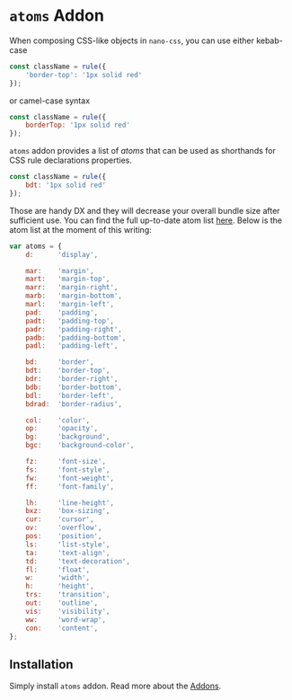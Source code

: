 # `atoms` Addon

When composing CSS-like objects in `nano-css`, you can use either kebab-case

```js
const className = rule({
    'border-top': '1px solid red'
});
```

or camel-case syntax

```js
const className = rule({
    borderTop: '1px solid red'
});
```

`atoms` addon provides a list of *atoms* that can be used as shorthands for CSS rule declarations properties.

```js
const className = rule({
    bdt: '1px solid red'
});
```

Those are handy DX and they will decrease your overall bundle size after
sufficient use. You can find the full up-to-date atom list [here](../addon/atoms.js). Below
is the atom list at the moment of this writing:

```js
var atoms = {
    d:      'display',

    mar:    'margin',
    mart:   'margin-top',
    marr:   'margin-right',
    marb:   'margin-bottom',
    marl:   'margin-left',
    pad:    'padding',
    padt:   'padding-top',
    padr:   'padding-right',
    padb:   'padding-bottom',
    padl:   'padding-left',

    bd:     'border',
    bdt:    'border-top',
    bdr:    'border-right',
    bdb:    'border-bottom',
    bdl:    'border-left',
    bdrad:  'border-radius',

    col:    'color',
    op:     'opacity',
    bg:     'background',
    bgc:    'background-color',

    fz:     'font-size',
    fs:     'font-style',
    fw:     'font-weight',
    ff:     'font-family',

    lh:     'line-height',
    bxz:    'box-sizing',
    cur:    'cursor',
    ov:     'overflow',
    pos:    'position',
    ls:     'list-style',
    ta:     'text-align',
    td:     'text-decoration',
    fl:     'float',
    w:      'width',
    h:      'height',
    trs:    'transition',
    out:    'outline',
    vis:    'visibility',
    ww:     'word-wrap',
    con:    'content',
};
```


## Installation

Simply install `atoms` addon. Read more about the [Addons](./Addons.md).
